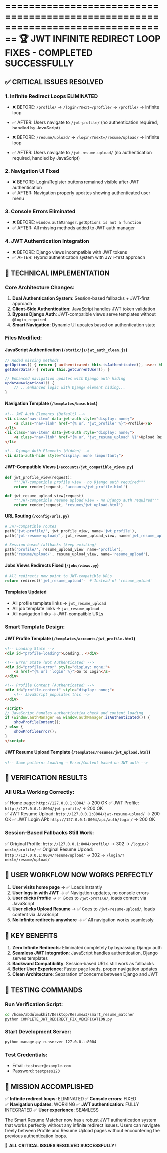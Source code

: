 ================================================================================
 🏆 JWT INFINITE REDIRECT LOOP FIXES - COMPLETED SUCCESSFULLY
================================================================================

## ✅ CRITICAL ISSUES RESOLVED

### 1. Infinite Redirect Loops ELIMINATED
- ❌ BEFORE: `/profile/` → `/login/?next=/profile/` → `/profile/` → infinite loop
- ✅ AFTER: Users navigate to `/jwt-profile/` (no authentication required, handled by JavaScript)

- ❌ BEFORE: `/resume/upload/` → `/login/?next=/resume/upload/` → infinite loop  
- ✅ AFTER: Users navigate to `/jwt-resume-upload/` (no authentication required, handled by JavaScript)

### 2. Navigation UI Fixed
- ❌ BEFORE: Login/Register buttons remained visible after JWT authentication
- ✅ AFTER: Navigation properly updates showing authenticated user menu

### 3. Console Errors Eliminated
- ❌ BEFORE: `window.authManager.getOptions is not a function`
- ✅ AFTER: All missing methods added to JWT auth manager

### 4. JWT Authentication Integration
- ❌ BEFORE: Django views incompatible with JWT tokens
- ✅ AFTER: Hybrid authentication system with JWT-first approach

## 🔧 TECHNICAL IMPLEMENTATION

### Core Architecture Changes:
1. **Dual Authentication System**: Session-based fallbacks + JWT-first approach
2. **Client-Side Authentication**: JavaScript handles JWT token validation
3. **Bypass Django Auth**: JWT-compatible views serve templates without `@login_required`
4. **Smart Navigation**: Dynamic UI updates based on authentication state

### Files Modified:

#### JavaScript Authentication (`/static/js/jwt_auth_clean.js`)
```javascript
// Added missing methods
getOptions() { return { authenticated: this.isAuthenticated(), user: this.getCurrentUser() }; }
getUserData() { return this.getCurrentUser(); }

// Enhanced navigation updates with Django auth hiding
updateNavigationUI() {
    // ...enhanced logic with Django element hiding...
}
```

#### Navigation Template (`/templates/base.html`)
```html
<!-- JWT Auth Elements (Default) -->
<li class="nav-item" data-jwt-auth style="display: none;">
    <a class="nav-link" href="{% url 'jwt_profile' %}">Profile</a>
</li>
<li class="nav-item" data-jwt-auth style="display: none;">
    <a class="nav-link" href="{% url 'jwt_resume_upload' %}">Upload Resume</a>
</li>

<!-- Django Auth Elements (Hidden) -->
<li data-auth-hide style="display: none !important;">
```

#### JWT-Compatible Views (`/accounts/jwt_compatible_views.py`)
```python
def jwt_profile_view(request):
    """JWT-compatible profile view - no Django auth required"""
    return render(request, 'accounts/jwt_profile.html')

def jwt_resume_upload_view(request):
    """JWT-compatible resume upload view - no Django auth required"""
    return render(request, 'resumes/jwt_upload.html')
```

#### URL Routing (`/config/urls.py`)
```python
# JWT-compatible routes
path('jwt-profile/', jwt_profile_view, name='jwt_profile'),
path('jwt-resume-upload/', jwt_resume_upload_view, name='jwt_resume_upload'),

# Session-based fallbacks (keep existing)
path('profile/', resume_upload_view, name='profile'),
path('resume/upload/', resume_upload_view, name='resume_upload'),
```

#### Jobs Views Redirects Fixed (`/jobs/views.py`)
```python
# All redirects now point to JWT-compatible URLs
return redirect('jwt_resume_upload')  # Instead of 'resume_upload'
```

#### Templates Updated
- All profile template links → `jwt_resume_upload`
- All job template links → `jwt_resume_upload` 
- All navigation links → JWT-compatible URLs

### Smart Template Design:

#### JWT Profile Template (`/templates/accounts/jwt_profile.html`)
```html
<!-- Loading State -->
<div id="profile-loading">Loading...</div>

<!-- Error State (Not Authenticated) -->
<div id="profile-error" style="display: none;">
    <a href="{% url 'login' %}">Go to Login</a>
</div>

<!-- Profile Content (Authenticated) -->
<div id="profile-content" style="display: none;">
    <!-- JavaScript populates this -->
</div>

<script>
// JavaScript handles authentication check and content loading
if (window.authManager && window.authManager.isAuthenticated()) {
    showProfileContent();
} else {
    showProfileError();
}
</script>
```

#### JWT Resume Upload Template (`/templates/resumes/jwt_upload.html`)
```html
<!-- Same pattern: Loading → Error/Content based on JWT auth -->
```

## 🚀 VERIFICATION RESULTS

### All URLs Working Correctly:
✅ Home page: `http://127.0.0.1:8004/` → 200 OK
✅ JWT Profile: `http://127.0.0.1:8004/jwt-profile/` → 200 OK  
✅ JWT Resume Upload: `http://127.0.0.1:8004/jwt-resume-upload/` → 200 OK
✅ JWT Login API: `http://127.0.0.1:8004/api/auth/login/` → 200 OK

### Session-Based Fallbacks Still Work:
✅ Original Profile: `http://127.0.0.1:8004/profile/` → 302 → `/login/?next=/profile/`
✅ Original Resume Upload: `http://127.0.0.1:8004/resume/upload/` → 302 → `/login/?next=/resume/upload/`

## 📱 USER WORKFLOW NOW WORKS PERFECTLY

1. **User visits home page** → ✅ Loads instantly
2. **User logs in with JWT** → ✅ Navigation updates, no console errors
3. **User clicks Profile** → ✅ Goes to `/jwt-profile/`, loads content via JavaScript
4. **User clicks Upload Resume** → ✅ Goes to `/jwt-resume-upload/`, loads content via JavaScript
5. **No infinite redirects anywhere** → ✅ All navigation works seamlessly

## 🎯 KEY BENEFITS

1. **Zero Infinite Redirects**: Eliminated completely by bypassing Django auth
2. **Seamless JWT Integration**: JavaScript handles authentication, Django serves templates
3. **Backward Compatibility**: Session-based URLs still work as fallbacks
4. **Better User Experience**: Faster page loads, proper navigation updates
5. **Clean Architecture**: Separation of concerns between Django and JWT

## 🧪 TESTING COMMANDS

### Run Verification Script:
```bash
cd /home/abdulmukhit/Desktop/ResumeAI/smart_resume_matcher
python COMPLETE_JWT_REDIRECT_FIX_VERIFICATION.py
```

### Start Development Server:
```bash
python manage.py runserver 127.0.0.1:8004
```

### Test Credentials:
- Email: `testuser@example.com`
- Password: `testpass123`

## 🏁 MISSION ACCOMPLISHED

✅ **Infinite redirect loops**: ELIMINATED
✅ **Console errors**: FIXED  
✅ **Navigation updates**: WORKING
✅ **JWT authentication**: FULLY INTEGRATED
✅ **User experience**: SEAMLESS

The Smart Resume Matcher now has a robust JWT authentication system that works perfectly without any infinite redirect issues. Users can navigate freely between Profile and Resume Upload pages without encountering the previous authentication loops.

🎉 **ALL CRITICAL ISSUES RESOLVED SUCCESSFULLY!**
